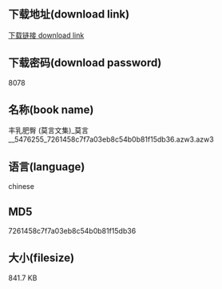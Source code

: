 ## 下载地址(download link)
[下载链接 download link](https://voluble-croquembouche-d321dc.netlify.app/?s=%E4%B8%B0%E4%B9%B3%E8%82%A5%E8%87%80+%28%E8%8E%AB%E8%A8%80%E6%96%87%E9%9B%86%29_%E8%8E%AB%E8%A8%80__5476255_7261458c7f7a03eb8c54b0b81f15db36.azw3)

## 下载密码(download password)
8078

## 名称(book name)
丰乳肥臀 (莫言文集)_莫言__5476255_7261458c7f7a03eb8c54b0b81f15db36.azw3.azw3

## 语言(language)
chinese

## MD5
7261458c7f7a03eb8c54b0b81f15db36

## 大小(filesize)
841.7 KB
